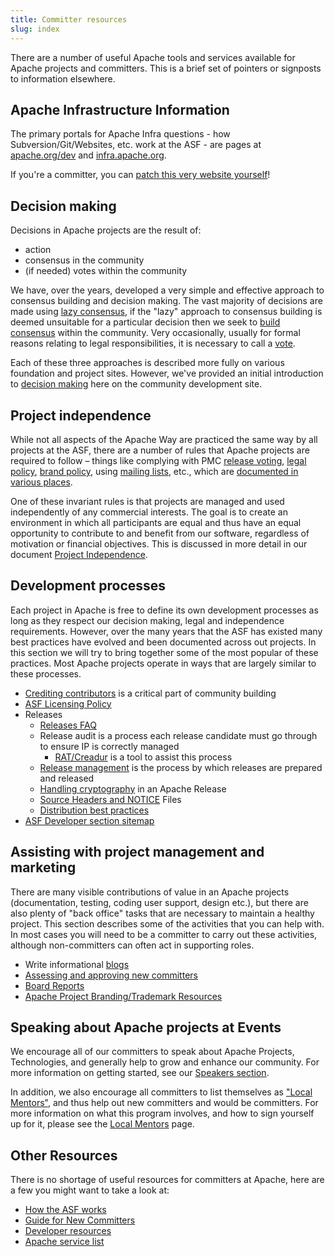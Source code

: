 ```yaml
---
title: Committer resources
slug: index
---
```


There are a number of useful Apache tools and services available for Apache projects
 and committers.  This is a brief set of pointers or signposts to information elsewhere.

## Apache Infrastructure Information

The primary portals for Apache Infra questions - how Subversion/Git/Websites, etc. work at the ASF - are pages at <a href="https://www.apache.org/dev/" target="_blank">apache.org/dev</a> and <a href="https://www.infra.apache.org" target="_blank">infra.apache.org</a>.

If you're a committer, you can [patch this very website yourself][2]!

## Decision making

Decisions in Apache projects are the result of:

  - action
  - consensus in the community 
  - (if needed) votes within the community

We have, over the years, developed a very simple and effective approach to 
consensus building and decision making. The vast majority of decisions are made
using [lazy consensus][3], if the "lazy" approach to consensus building is deemed
unsuitable for a particular decision then we seek to [build consensus][4] within
the community. Very occasionally, usually for formal reasons relating to legal 
responsibilities, it is necessary to call a [vote][5].

Each of these three approaches is described more fully on various foundation 
and project sites. However, we've provided an initial introduction to [decision
making][6] here on the community development site.

## Project independence

While not all aspects of the Apache Way are practiced the same way by 
all projects at the ASF, there are a number of rules that Apache 
projects are required to follow – things like complying with PMC 
[release voting][7], [legal policy][8], [brand policy][9], 
using [mailing lists][10], etc., which are [documented in various places][11]. 

One of these invariant rules is that projects are managed and used
independently of any commercial interests. The goal is to create an 
environment in which all participants are equal and thus have an equal
opportunity to contribute to and benefit from our software, regardless
of motivation or financial objectives. This is discussed in more detail
in our document [Project Independence][12].

<a name="Index-Assistingwithprojectmanagement"></a>

## Development processes

Each project in Apache is free to define its own development processes as 
long as they respect our decision making, legal and independence requirements.
However, over the many years that the ASF has existed many best practices have 
evolved and been documented across out projects. In this section we will try to 
bring together some of the most popular of these practices. Most Apache projects
operate in ways that are largely similar to these processes.

  * [Crediting contributors][13] is a critical part of community building
  * [ASF Licensing Policy][14]
  * Releases
    * [Releases FAQ][15]
    * Release audit is a process each release candidate must go through to ensure IP is correctly managed
      * [RAT/Creadur][16] is a tool to assist this process
    * [Release management][17] is the process by which releases are prepared and released
    * [Handling cryptography][18] in an Apache Release
    * [Source Headers and NOTICE][19] Files
    * [Distribution best practices][20]
  * [ASF Developer section sitemap][21]

## Assisting with project management and marketing

There are many visible contributions of value in an Apache projects
(documentation, testing, coding user support, design etc.), but there are
also plenty of "back office" tasks that are necessary to maintain a healthy
project. This section describes some of the activities that you can help
with. In most cases you will need to be a committer to carry out these
activities, although non-committers can often act in supporting roles.

 * Write informational [blogs][22]
 * [Assessing and approving new committers](/newcommitter.html)
 * [Board Reports](/boardreport.html)
 * [Apache Project Branding/Trademark Resources](http://www.apache.org/foundation/marks/resources)

## Speaking about Apache projects at Events

We encourage all of our committers to speak about Apache Projects, 
Technologies, and generally help to grow and enhance our community.
For more information on getting started, see our 
[Speakers section](/speakers/).

In addition, we also encourage all committers to list themselves as
["Local Mentors"](/localmentors.html), and thus help out new committers
and would be committers. For more information on what this program involves,
and how to sign yourself up for it, please see the 
[Local Mentors](/localmentors.html) page.

## Other Resources

There is no shortage of useful resources for committers at Apache, 
here are a few you might want to take a look at:

  - [How the ASF works][23]
  - [Guide for New Committers][24]
  - [Developer resources][25]
  - [Apache service list][26]


  [1]: http://www.apache.org/dev/
  [2]: /newbiefaq.html#websitecms
  [3]: /committers/lazyConsensus.html
  [4]: /committers/consensusBuilding.html
  [5]: /committes/voting.html
  [6]: /committers/decisionMaking.html
  [7]: http://www.apache.org/dev/release.html
  [8]: http://www.apache.org/legal/
  [9]: http://www.apache.org/foundation/marks/
  [10]: http://www.apache.org/dev/#mail
  [11]: https://blogs.apache.org/comdev/entry/what_makes_apache_projects_different
  [12]: /projectIndependence.html
  [13]: http://subversion.apache.org/docs/community-guide/conventions.html#crediting
  [14]: http://www.apache.org/legal/resolved.html
  [15]: http://www.apache.org/dev/release.html
  [16]: http://incubator.apache.org/rat/
  [17]: http://sling.apache.org/site/release-management.html
  [18]: http://www.apache.org/dev/crypto.html
  [19]: http://www.apache.org/legal/src-headers.html
  [20]: http://incubator.apache.org/guides/releasemanagement.html#distribution-best-practice
  [21]: http://www.apache.org/dev/
  [22]: http://www.apache.org/dev/apache-blogs.html
  [23]: http://www.apache.org/foundation/how-it-works.html
  [24]: http://www.apache.org/dev/new-committers-guide.html
  [25]: http://www.apache.org/dev
  [26]: http://apache.org/dev/services.html
